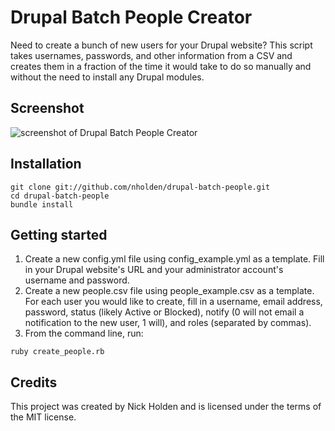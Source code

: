 # Drupal Batch People Creator
Need to create a bunch of new users for your Drupal website? This script takes usernames, passwords, and other information from a CSV and creates them in a fraction of the time it would take to do so manually and without the need to install any Drupal modules.

## Screenshot

![screenshot of Drupal Batch People Creator](https://cloud.githubusercontent.com/assets/7942714/8230098/f2f6d190-158a-11e5-8447-270fbb966401.png)

## Installation

```
git clone git://github.com/nholden/drupal-batch-people.git
cd drupal-batch-people
bundle install
```

## Getting started

1. Create a new config.yml file using config_example.yml as a template. Fill in your Drupal website's URL and your administrator account's username and password.
2. Create a new people.csv file using people_example.csv as a template. For each user you would like to create, fill in a username, email address, password, status (likely Active or Blocked), notify (0 will not email a notification to the new user, 1 will), and roles (separated by commas).
3. From the command line, run:
```
ruby create_people.rb
```

## Credits
This project was created by Nick Holden and is licensed under the terms of the MIT license.
